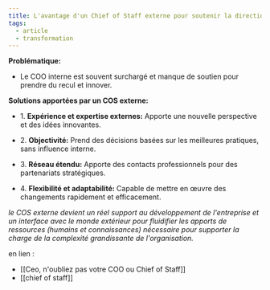 ```yaml
---
title: L'avantage d'un Chief of Staff externe pour soutenir la direction des opérations en périodes clés de développement de l'entreprise
tags:
  - article
  - transformation
---
```

**Problématique:**

- Le COO interne est souvent surchargé et manque de soutien pour prendre du recul et innover.
    

**Solutions apportées par un COS externe:**

- ​1. **Expérience et expertise externes:** Apporte une nouvelle perspective et des idées innovantes.
    
- ​2. **Objectivité:** Prend des décisions basées sur les meilleures pratiques, sans influence interne.
    
- ​3. **Réseau étendu:** Apporte des contacts professionnels pour des partenariats stratégiques.
    
- ​4. **Flexibilité et adaptabilité:** Capable de mettre en œuvre des changements rapidement et efficacement.

*le COS externe devient un réel support au développement de l'entreprise et un interface avec le monde extérieur pour fluidifier les apports de ressources (humains et connaissances) nécessaire pour supporter la charge de la complexité grandissante de l'organisation.*

en lien :
- [[Ceo, n'oubliez pas votre COO ou Chief of Staff]]
- [[chief of staff]]